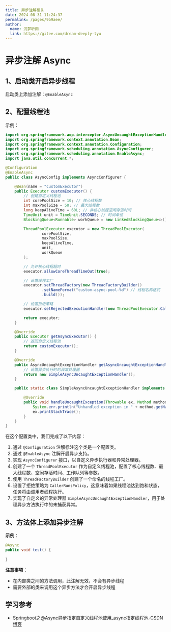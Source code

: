 ```yaml
---
title: 异步注解相关
date: 2024-08-31 11:24:37
permalink: /pages/9b9aee/
author: 
  name: 沉梦听雨
  link: https://gitee.com/dream-deeply-tyu
---
```

# 异步注解 Async

## 1、启动类开启异步线程

启动类上添加注解：`@EnableAsync`



## 2、配置线程池

示例：

```java
import org.springframework.aop.interceptor.AsyncUncaughtExceptionHandler;
import org.springframework.context.annotation.Bean;
import org.springframework.context.annotation.Configuration;
import org.springframework.scheduling.annotation.AsyncConfigurer;
import org.springframework.scheduling.annotation.EnableAsync;
import java.util.concurrent.*;

@Configuration
@EnableAsync
public class AsyncConfig implements AsyncConfigurer {

    @Bean(name = "customExecutor")
    public Executor customExecutor() {
        // 创建自定义线程池
        int corePoolSize = 10; // 核心线程数
        int maxPoolSize = 50; // 最大线程数
        long keepAliveTime = 60L; // 非核心线程空闲存活时间
        TimeUnit unit = TimeUnit.SECONDS; // 时间单位
        BlockingQueue<Runnable> workQueue = new LinkedBlockingQueue<>(); // 工作队列

        ThreadPoolExecutor executor = new ThreadPoolExecutor(
                corePoolSize,
                maxPoolSize,
                keepAliveTime,
                unit,
                workQueue
        );

        // 允许核心线程超时
        executor.allowCoreThreadTimeOut(true);

        // 设置线程工厂
        executor.setThreadFactory(new ThreadFactoryBuilder()
                .setNameFormat("custom-async-pool-%d") // 线程名称格式
                .build());

        // 设置拒绝策略
        executor.setRejectedExecutionHandler(new ThreadPoolExecutor.CallerRunsPolicy());

        return executor;
    }

    @Override
    public Executor getAsyncExecutor() {
        // 返回自定义线程池
        return customExecutor();
    }

    @Override
    public AsyncUncaughtExceptionHandler getAsyncUncaughtExceptionHandler() {
        // 设置异步执行时的异常处理器
        return new SimpleAsyncUncaughtExceptionHandler();
    }

    public static class SimpleAsyncUncaughtExceptionHandler implements AsyncUncaughtExceptionHandler {

        @Override
        public void handleUncaughtException(Throwable ex, Method method, Object... params) {
            System.err.println("Unhandled exception in " + method.getName() + " with parameters " + Arrays.deepToString(params));
            ex.printStackTrace();
        }
    }
}
```

在这个配置类中，我们完成了以下内容：

1. 通过 `@Configuration` 注解标注这个类是一个配置类。
2. 通过 `@EnableAsync` 注解开启异步支持。
3. 实现 `AsyncConfigurer` 接口，以自定义异步执行器和异常处理器。
4. 创建了一个 `ThreadPoolExecutor` 作为自定义线程池，配置了核心线程数、最大线程数、空闲存活时间、工作队列等参数。
5. 使用 `ThreadFactoryBuilder` 创建了一个命名的线程工厂。
6. 设置了拒绝策略为 `CallerRunsPolicy`，这意味着如果线程池达到饱和状态，任务将由调用者线程执行。
7. 实现了自定义的异常处理器 `SimpleAsyncUncaughtExceptionHandler`，用于处理异步方法执行中的未捕获异常。



## 3、方法体上添加异步注解

**示例**：

```java
@Async
public void test() {
  
}
```



**注意事项**：

- 在内部类之间的方法调用，此注解无效，不会有异步线程
- 需要外部的类来调用这个异步方法才会开启异步线程





## 学习参考

- [Springboot之@Async异步指定自定义线程池使用_async指定线程池-CSDN博客](https://blog.csdn.net/weixin_47390965/article/details/129368573)

